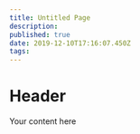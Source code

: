 ```yaml
---
title: Untitled Page
description: 
published: true
date: 2019-12-10T17:16:07.450Z
tags: 
---
```


# Header
Your content here